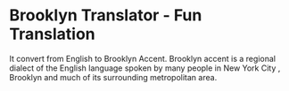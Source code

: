 # Brooklyn Translator - Fun Translation

It convert from English to Brooklyn Accent. 
Brooklyn accent is a regional dialect of the English language spoken by many people in New York City , Brooklyn and much of its surrounding metropolitan area.
